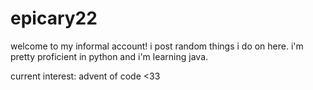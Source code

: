 # epicary22
welcome to my informal account! i post random things i do on here.
i'm pretty proficient in python and i'm learning java.

current interest: advent of code <33

<!---
epicary22/epicary22 is a ✨ special ✨ repository because its `README.md` (this file) appears on your GitHub profile.
You can click the Preview link to take a look at your changes.
--->
